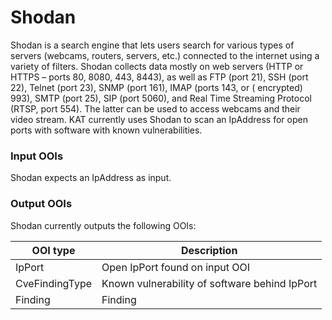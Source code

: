 # Shodan

Shodan is a search engine that lets users search for various types of servers (webcams, routers, servers, etc.)
connected to the internet using a variety of filters. Shodan collects data mostly on web servers (HTTP or HTTPS – ports 80,
8080, 443, 8443), as well as FTP (port 21), SSH (port 22), Telnet (port 23), SNMP (port 161), IMAP (ports 143, or (
encrypted) 993), SMTP (port 25), SIP (port 5060), and Real Time Streaming Protocol (RTSP, port 554). The latter can be
used to access webcams and their video stream. KAT currently uses Shodan to scan an IpAddress for open ports with
software with known vulnerabilities.

### Input OOIs

Shodan expects an IpAddress as input.

### Output OOIs

Shodan currently outputs the following OOIs:

|OOI type|Description|
|---|---|
|IpPort|Open IpPort found on input OOI|
|CveFindingType|Known vulnerability of software behind IpPort|
|Finding|Finding|
